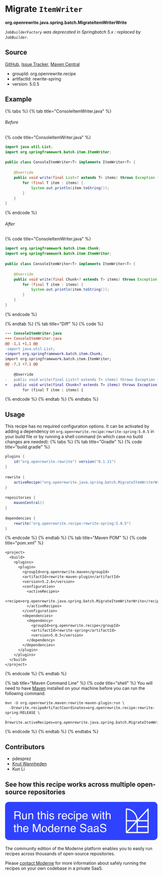 # Migrate `ItemWriter`

**org.openrewrite.java.spring.batch.MigrateItemWriterWrite**

_`JobBuilderFactory` was deprecated in Springbatch 5.x : replaced by `JobBuilder`._

## Source

[GitHub](https://github.com/openrewrite/rewrite-spring/blob/main/src/main/java/org/openrewrite/java/spring/batch/MigrateItemWriterWrite.java), [Issue Tracker](https://github.com/openrewrite/rewrite-spring/issues), [Maven Central](https://central.sonatype.com/artifact/org.openrewrite.recipe/rewrite-spring/5.0.5/jar)

* groupId: org.openrewrite.recipe
* artifactId: rewrite-spring
* version: 5.0.5

## Example


{% tabs %}
{% tab title="ConsoleItemWriter.java" %}

###### Before
{% code title="ConsoleItemWriter.java" %}
```java
import java.util.List;
import org.springframework.batch.item.ItemWriter;

public class ConsoleItemWriter<T> implements ItemWriter<T> {

    @Override
    public void write(final List<? extends T> items) throws Exception {
        for (final T item : items) {
            System.out.println(item.toString());
        }
    }
}
```
{% endcode %}

###### After
{% code title="ConsoleItemWriter.java" %}
```java
import org.springframework.batch.item.Chunk;
import org.springframework.batch.item.ItemWriter;

public class ConsoleItemWriter<T> implements ItemWriter<T> {

    @Override
    public void write(final Chunk<? extends T> items) throws Exception {
        for (final T item : items) {
            System.out.println(item.toString());
        }
    }
}
```
{% endcode %}

{% endtab %}
{% tab title="Diff" %}
{% code %}
```diff
--- ConsoleItemWriter.java
+++ ConsoleItemWriter.java
@@ -1,1 +1,1 @@
-import java.util.List;
+import org.springframework.batch.item.Chunk;
import org.springframework.batch.item.ItemWriter;
@@ -7,1 +7,1 @@

    @Override
-   public void write(final List<? extends T> items) throws Exception {
+   public void write(final Chunk<? extends T> items) throws Exception {
        for (final T item : items) {
```
{% endcode %}
{% endtab %}
{% endtabs %}


## Usage

This recipe has no required configuration options. It can be activated by adding a dependency on `org.openrewrite.recipe:rewrite-spring:5.0.5` in your build file or by running a shell command (in which case no build changes are needed): 
{% tabs %}
{% tab title="Gradle" %}
{% code title="build.gradle" %}
```groovy
plugins {
    id("org.openrewrite.rewrite") version("6.1.11")
}

rewrite {
    activeRecipe("org.openrewrite.java.spring.batch.MigrateItemWriterWrite")
}

repositories {
    mavenCentral()
}

dependencies {
    rewrite("org.openrewrite.recipe:rewrite-spring:5.0.5")
}
```
{% endcode %}
{% endtab %}
{% tab title="Maven POM" %}
{% code title="pom.xml" %}
```markup
<project>
  <build>
    <plugins>
      <plugin>
        <groupId>org.openrewrite.maven</groupId>
        <artifactId>rewrite-maven-plugin</artifactId>
        <version>5.2.6</version>
        <configuration>
          <activeRecipes>
            <recipe>org.openrewrite.java.spring.batch.MigrateItemWriterWrite</recipe>
          </activeRecipes>
        </configuration>
        <dependencies>
          <dependency>
            <groupId>org.openrewrite.recipe</groupId>
            <artifactId>rewrite-spring</artifactId>
            <version>5.0.5</version>
          </dependency>
        </dependencies>
      </plugin>
    </plugins>
  </build>
</project>
```
{% endcode %}
{% endtab %}

{% tab title="Maven Command Line" %}
{% code title="shell" %}
You will need to have [Maven](https://maven.apache.org/download.cgi) installed on your machine before you can run the following command.

```shell
mvn -U org.openrewrite.maven:rewrite-maven-plugin:run \
  -Drewrite.recipeArtifactCoordinates=org.openrewrite.recipe:rewrite-spring:RELEASE \
  -Drewrite.activeRecipes=org.openrewrite.java.spring.batch.MigrateItemWriterWrite
```
{% endcode %}
{% endtab %}
{% endtabs %}

## Contributors
* pdesprez
* [Knut Wannheden](mailto:knut@moderne.io)
* Kun Li


## See how this recipe works across multiple open-source repositories

[![Moderne Link Image](/.gitbook/assets/ModerneRecipeButton.png)](https://app.moderne.io/recipes/org.openrewrite.java.spring.batch.MigrateItemWriterWrite)

The community edition of the Moderne platform enables you to easily run recipes across thousands of open-source repositories.

Please [contact Moderne](https://moderne.io/product) for more information about safely running the recipes on your own codebase in a private SaaS.
